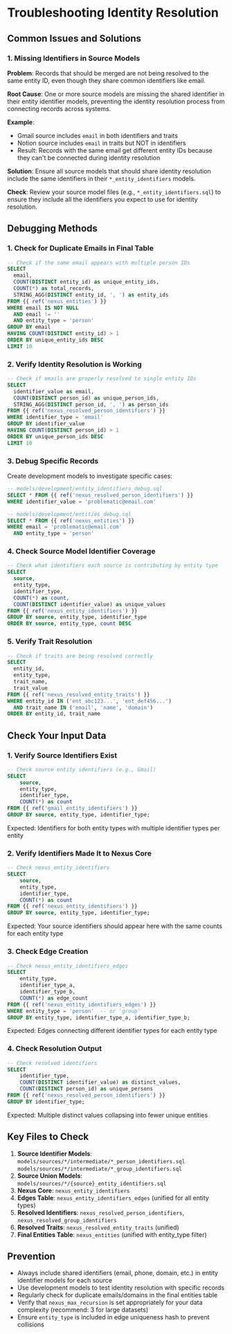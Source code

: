 # Troubleshooting Identity Resolution

## Common Issues and Solutions

### 1. Missing Identifiers in Source Models

**Problem**: Records that should be merged are not being resolved to the same
entity ID, even though they share common identifiers like email.

**Root Cause**: One or more source models are missing the shared identifier in
their entity identifier models, preventing the identity resolution process from
connecting records across systems.

**Example**:

- Gmail source includes `email` in both identifiers and traits
- Notion source includes `email` in traits but NOT in identifiers
- Result: Records with the same email get different entity IDs because they
  can't be connected during identity resolution

**Solution**: Ensure all source models that should share identity resolution
include the same identifiers in their `*_entity_identifiers` models.

**Check**: Review your source model files (e.g., `*_entity_identifiers.sql`) to
ensure they include all the identifiers you expect to use for identity
resolution.

## Debugging Methods

### 1. Check for Duplicate Emails in Final Table

```sql
-- Check if the same email appears with multiple person IDs
SELECT
  email,
  COUNT(DISTINCT entity_id) as unique_entity_ids,
  COUNT(*) as total_records,
  STRING_AGG(DISTINCT entity_id, ', ') as entity_ids
FROM {{ ref('nexus_entities') }}
WHERE email IS NOT NULL
  AND email != ''
  AND entity_type = 'person'
GROUP BY email
HAVING COUNT(DISTINCT entity_id) > 1
ORDER BY unique_entity_ids DESC
LIMIT 10
```

### 2. Verify Identity Resolution is Working

```sql
-- Check if emails are properly resolved to single entity IDs
SELECT
  identifier_value as email,
  COUNT(DISTINCT person_id) as unique_person_ids,
  STRING_AGG(DISTINCT person_id, ', ') as person_ids
FROM {{ ref('nexus_resolved_person_identifiers') }}
WHERE identifier_type = 'email'
GROUP BY identifier_value
HAVING COUNT(DISTINCT person_id) > 1
ORDER BY unique_person_ids DESC
LIMIT 10
```

### 3. Debug Specific Records

Create development models to investigate specific cases:

```sql
-- models/development/entity_identifiers_debug.sql
SELECT * FROM {{ ref('nexus_resolved_person_identifiers') }}
WHERE identifier_value = 'problematic@email.com'
```

```sql
-- models/development/entities_debug.sql
SELECT * FROM {{ ref('nexus_entities') }}
WHERE email = 'problematic@email.com'
  AND entity_type = 'person'
```

### 4. Check Source Model Identifier Coverage

```sql
-- Check what identifiers each source is contributing by entity type
SELECT
  source,
  entity_type,
  identifier_type,
  COUNT(*) as count,
  COUNT(DISTINCT identifier_value) as unique_values
FROM {{ ref('nexus_entity_identifiers') }}
GROUP BY source, entity_type, identifier_type
ORDER BY source, entity_type, count DESC
```

### 5. Verify Trait Resolution

```sql
-- Check if traits are being resolved correctly
SELECT
  entity_id,
  entity_type,
  trait_name,
  trait_value
FROM {{ ref('nexus_resolved_entity_traits') }}
WHERE entity_id IN ('ent_abc123...', 'ent_def456...')
  AND trait_name IN ('email', 'name', 'domain')
ORDER BY entity_id, trait_name
```

## Check Your Input Data

### 1. Verify Source Identifiers Exist

```sql
-- Check source entity identifiers (e.g., Gmail)
SELECT
    source,
    entity_type,
    identifier_type,
    COUNT(*) as count
FROM {{ ref('gmail_entity_identifiers') }}
GROUP BY source, entity_type, identifier_type;
```

Expected: Identifiers for both entity types with multiple identifier types per
entity

### 2. Verify Identifiers Made It to Nexus Core

```sql
-- Check nexus_entity_identifiers
SELECT
    source,
    entity_type,
    identifier_type,
    COUNT(*) as count
FROM {{ ref('nexus_entity_identifiers') }}
GROUP BY source, entity_type, identifier_type;
```

Expected: Your source identifiers should appear here with the same counts for
each entity type

### 3. Check Edge Creation

```sql
-- Check nexus_entity_identifiers_edges
SELECT
    entity_type,
    identifier_type_a,
    identifier_type_b,
    COUNT(*) as edge_count
FROM {{ ref('nexus_entity_identifiers_edges') }}
WHERE entity_type = 'person'  -- or 'group'
GROUP BY entity_type, identifier_type_a, identifier_type_b;
```

Expected: Edges connecting different identifier types for each entity type

### 4. Check Resolution Output

```sql
-- Check resolved identifiers
SELECT
    identifier_type,
    COUNT(DISTINCT identifier_value) as distinct_values,
    COUNT(DISTINCT person_id) as unique_persons
FROM {{ ref('nexus_resolved_person_identifiers') }}
GROUP BY identifier_type;
```

Expected: Multiple distinct values collapsing into fewer unique entities

## Key Files to Check

1. **Source Identifier Models**:
   `models/sources/*/intermediate/*_person_identifiers.sql`
   `models/sources/*/intermediate/*_group_identifiers.sql`
2. **Source Union Models**: `models/sources/*/{source}_entity_identifiers.sql`
3. **Nexus Core**: `nexus_entity_identifiers`
4. **Edges Table**: `nexus_entity_identifiers_edges` (unified for all entity
   types)
5. **Resolved Identifiers**: `nexus_resolved_person_identifiers`,
   `nexus_resolved_group_identifiers`
6. **Resolved Traits**: `nexus_resolved_entity_traits` (unified)
7. **Final Entities Table**: `nexus_entities` (unified with entity_type filter)

## Prevention

- Always include shared identifiers (email, phone, domain, etc.) in entity
  identifier models for each source
- Use development models to test identity resolution with specific records
- Regularly check for duplicate emails/domains in the final entities table
- Verify that `nexus_max_recursion` is set appropriately for your data
  complexity (recommend: 3 for large datasets)
- Ensure `entity_type` is included in edge uniqueness hash to prevent collisions
